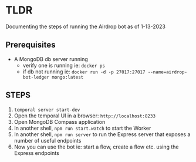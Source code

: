 # TLDR

Documenting the steps of running the Airdrop bot as of 1-13-2023

## Prerequisites

- A MongoDB db server running
    - verify one is running ie: `docker ps`
    - if db not running ie: `docker run -d -p 27017:27017 --name=airdrop-bot-ledger mongo:latest`

## STEPS

1. `temporal server start-dev`
1. Open the temporal UI in a browser: `http://localhost:8233`
1. Open MongoDB Compass application
1. In another shell, `npm run start.watch` to start the Worker
1. In another shell, `npm run server` to run the Express server that exposes a number of useful endpoints
1. Now you can use the bot ie: start a flow, create a flow etc. using the Express endpoints